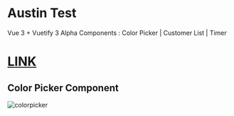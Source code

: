 # Austin Test
Vue 3 + Vuetify 3 Alpha
Components : Color Picker | Customer List | Timer

# [LINK](https://bakeluco.github.io/austintest/)
## Color Picker Component
![colorpicker]('./src/assets/colourPickerDemo.gif)
